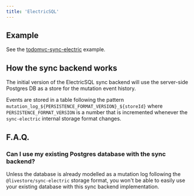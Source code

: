 ```yaml
---
title: 'ElectricSQL'
---
```


## Example

See the [todomvc-sync-electric](https://github.com/livestorejs/livestore/tree/main/examples/src/todomvc-sync-electric) example.

## How the sync backend works

The initial version of the ElectricSQL sync backend will use the server-side Postgres DB as a store for the mutation event history.

Events are stored in a table following the pattern `mutation_log_${PERSISTENCE_FORMAT_VERSION}_${storeId}` where `PERSISTENCE_FORMAT_VERSION` is a number that is incremented whenever the `sync-electric` internal storage format changes.

## F.A.Q.

### Can I use my existing Postgres database with the sync backend?

Unless the database is already modelled as a mutation log following the `@livestore/sync-electric` storage format, you won't be able to easily use your existing database with this sync backend implementation.


